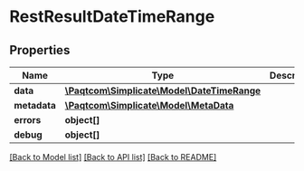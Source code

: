 # RestResultDateTimeRange

## Properties

 Name         | Type                                                        | Description | Notes      
--------------|-------------------------------------------------------------|-------------|------------
 **data**     | [**\Paqtcom\Simplicate\Model\DateTimeRange**](DateTimeRange.md) |             | [optional] 
 **metadata** | [**\Paqtcom\Simplicate\Model\MetaData**](MetaData.md)           |             | [optional] 
 **errors**   | **object[]**                                                |             | [optional] 
 **debug**    | **object[]**                                                |             | [optional] 

[[Back to Model list]](../README.md#documentation-for-models) [[Back to API list]](../README.md#documentation-for-api-endpoints) [[Back to README]](../README.md)


